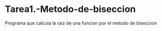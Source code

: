 # Tarea1.-Metodo-de-biseccion
Programa que calcula la raiz de una funcion por el metodo de biseccion
